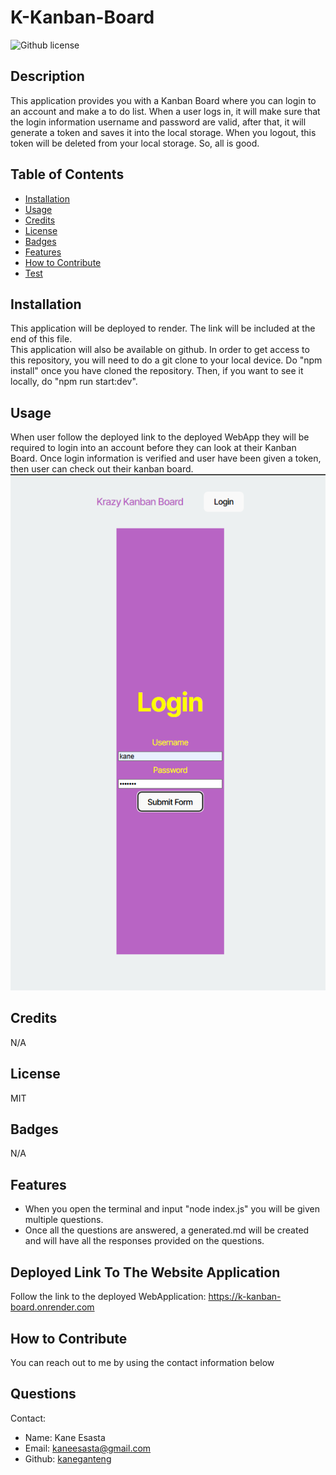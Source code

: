 # K-Kanban-Board
  ![Github license](https://img.shields.io/badge/License-MIT-blue.svg)
  ## Description
  This application provides you with a Kanban Board where you can login to an account and make a to do list. When a user logs in, it will make sure that the login information username and password are valid, after that, it will generate a token and saves it into the local storage. When you logout, this token will be deleted from your local storage. So, all is good.
  ## Table of Contents
  * [Installation](#installation)
  * [Usage](#usage)
  * [Credits](#credits)
  * [License](#license)
  * [Badges](#badges)
  * [Features](#features)
  * [How to Contribute](#howToContribute)
  * [Test](#test)
  ## Installation
  This application will be deployed to render. The link will be included at the end of this file. <br>
  This application will also be available on github. In order to get access to this repository, you will need to do a git clone to your local device.
  Do "npm install" once you have cloned the repository. Then, if you want to see it locally, do "npm run start:dev".
  ## Usage
  When user follow the deployed link to the deployed WebApp they will be required to login into an account before they can look at their Kanban Board. Once login information is verified and user have been given a token, then user can check out their kanban board. <br> ![Screenshot of the login page of the WebApp](./Kanbanmodule14.png)
  ## Credits
  N/A
  ## License
  MIT 
  ## Badges
  N/A
  ## Features
  * When you open the terminal and input "node index.js" you will be given multiple questions.
  * Once all the questions are answered, a generated.md will be created and will have all the responses provided on the questions.
  ## Deployed Link To The Website Application
  Follow the link to the deployed WebApplication: https://k-kanban-board.onrender.com
  ## How to Contribute
  You can reach out to me by using the contact information below
  ## Questions
  Contact:
  * Name: Kane Esasta
  * Email: kaneesasta@gmail.com
  * Github: [kaneganteng](https://github.com/kaneganteng)